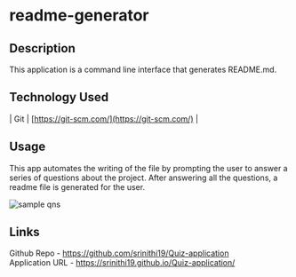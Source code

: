 # readme-generator

## Description

This application is a command line interface that generates README.md.

## Technology Used

| Git | [https://git-scm.com/](https://git-scm.com/)     | 



## Usage

This app automates the writing of the file by prompting the user to answer a series of questions about the project. After answering all the questions, a readme file is generated for the user.

![sample qns](./assets/images/highscores.png)

## Links

Github Repo - https://github.com/srinithi19/Quiz-application <br>
Application URL - https://srinithi19.github.io/Quiz-application/





